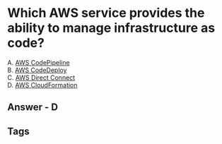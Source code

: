 # Which AWS service provides the ability to manage infrastructure as code?

A. [AWS CodePipeline](../202309130435)  
B. [AWS CodeDeploy](../202309130448)  
C. [AWS Direct Connect](../202309130437)  
D. [AWS CloudFormation](../202309130440)  

## Answer - D

## Tags
